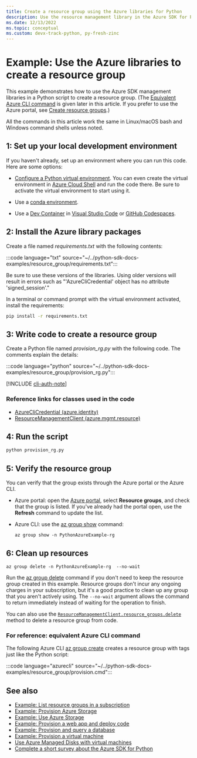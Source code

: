 ```yaml
---
title: Create a resource group using the Azure libraries for Python
description: Use the resource management library in the Azure SDK for Python to create a resource group from Python code.
ms.date: 12/13/2022
ms.topic: conceptual
ms.custom: devx-track-python, py-fresh-zinc
---
```


# Example: Use the Azure libraries to create a resource group

This example demonstrates how to use the Azure SDK management libraries in a Python script to create a resource group. (The [Equivalent Azure CLI command](#for-reference-equivalent-azure-cli-command) is given later in this article. If you prefer to use the Azure portal, see [Create resource groups](/azure/azure-resource-manager/management/manage-resource-groups-portal).)

All the commands in this article work the same in Linux/macOS bash and Windows command shells unless noted.

## 1: Set up your local development environment

If you haven't already, set up an environment where you can run this code. Here are some options:

* [Configure a Python virtual environment](../../configure-local-development-environment.md#configure-python-virtual-environment). You can even create the virtual environment in [Azure Cloud Shell](https://shell.azure.com/) and run the code there. Be sure to activate the virtual environment to start using it.

* Use a [conda environment](https://conda.io/projects/conda/en/latest/user-guide/tasks/manage-environments.html).

* Use a [Dev Container](https://containers.dev/) in [Visual Studio Code](https://marketplace.visualstudio.com/items?itemName=ms-vscode-remote.remote-containers) or [GitHub Codespaces](https://docs.github.com/en/codespaces/overview).

## 2: Install the Azure library packages

Create a file named *requirements.txt* with the following contents:

:::code language="txt" source="~/../python-sdk-docs-examples/resource_group/requirements.txt":::

Be sure to use these versions of the libraries. Using older versions will result in errors such as "'AzureCliCredential' object has no attribute 'signed_session'."

In a terminal or command prompt with the virtual environment activated, install the requirements:

```cmd
pip install -r requirements.txt
```

## 3: Write code to create a resource group

Create a Python file named *provision_rg.py* with the following code. The comments explain the details:

:::code language="python" source="~/../python-sdk-docs-examples/resource_group/provision_rg.py":::

[!INCLUDE [cli-auth-note](../../includes/cli-auth-note.md)]

### Reference links for classes used in the code

* [AzureCliCredential (azure.identity)](/python/api/azure-identity/azure.identity.azureclicredential)
* [ResourceManagementClient (azure.mgmt.resource)](/python/api/azure-mgmt-resource/azure.mgmt.resource.resourcemanagementclient)

## 4: Run the script

```cmd
python provision_rg.py
```

## 5: Verify the resource group

You can verify that the group exists through the Azure portal or the Azure CLI.

* Azure portal: open the [Azure portal](https://portal.azure.com), select **Resource groups**, and check that the group is listed. If you've already had the portal open, use the **Refresh** command to update the list.

* Azure CLI: use the [az group show](/cli/azure/group?view=azure-cli-latest#az-group-show) command:

    ```azurecli
    az group show -n PythonAzureExample-rg
    ```

## 6: Clean up resources

```azurecli
az group delete -n PythonAzureExample-rg  --no-wait
```

Run the [az group delete](/cli/azure/group?view=azure-cli-latest#az-group-delete) command if you don't need to keep the resource group created in this example. Resource groups don't incur any ongoing charges in your subscription, but it's a good practice to clean up any group that you aren't actively using. The `--no-wait` argument allows the command to return immediately instead of waiting for the operation to finish.

You can also use the [`ResourceManagementClient.resource_groups.delete`](/python/api/azure-mgmt-resource/azure.mgmt.resource.resources.v2021_04_01.operations.resourcegroupsoperations#azure-mgmt-resource-resources-v2021-04-01-operations-resourcegroupsoperations-begin-delete) method to delete a resource group from code.

### For reference: equivalent Azure CLI command

The following Azure CLI [az group create](/cli/azure/group?view=azure-cli-latest#az-group-create) creates a resource group with tags just like the Python script:

:::code language="azurecli" source="~/../python-sdk-docs-examples/resource_group/provision.cmd":::

## See also

* [Example: List resource groups in a subscription](azure-sdk-example-list-resource-groups.md)
* [Example: Provision Azure Storage](azure-sdk-example-storage.md)
* [Example: Use Azure Storage](azure-sdk-example-storage-use.md)
* [Example: Provision a web app and deploy code](azure-sdk-example-web-app.md)
* [Example: Provision and query a database](azure-sdk-example-database.md)
* [Example: Provision a virtual machine](azure-sdk-example-virtual-machines.md)
* [Use Azure Managed Disks with virtual machines](azure-sdk-samples-managed-disks.md)
* [Complete a short survey about the Azure SDK for Python](https://microsoft.qualtrics.com/jfe/form/SV_bNFX0HECjzPWMiG?Q_CHL=docs)
